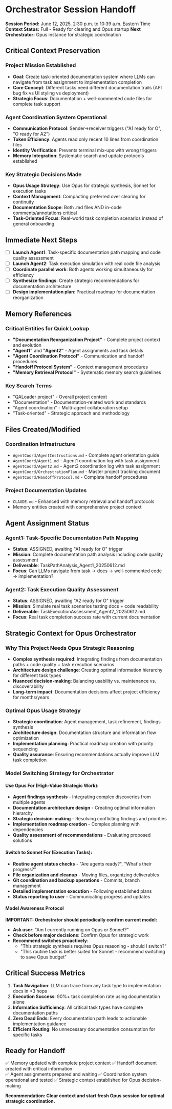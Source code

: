 # Orchestrator Session Handoff

**Session Period:** June 12, 2025. 2:30 p.m. to 10:39 a.m. Eastern Time
**Context Status:** Full - Ready for clearing and Opus startup
**Next Orchestrator:** Opus instance for strategic coordination

## Critical Context Preservation

### **Project Mission Established**
- **Goal**: Create task-oriented documentation system where LLMs can navigate from task assignment to implementation completion
- **Core Concept**: Different tasks need different documentation trails (API bug fix vs UI styling vs deployment)
- **Strategic Focus**: Documentation + well-commented code files for complete task support

### **Agent Coordination System Operational**
- **Communication Protocol**: Sender→receiver triggers ("A1 ready for O", "O ready for A2")
- **Token Efficiency**: Agents read only recent 10 lines from coordination files
- **Identity Verification**: Prevents terminal mix-ups with wrong triggers
- **Memory Integration**: Systematic search and update protocols established

### **Key Strategic Decisions Made**
- **Opus Usage Strategy**: Use Opus for strategic synthesis, Sonnet for execution tasks
- **Context Management**: Compacting preferred over clearing for continuity
- **Documentation Scope**: Both .md files AND in-code comments/annotations critical
- **Task-Oriented Focus**: Real-world task completion scenarios instead of general onboarding

## Immediate Next Steps

- [ ] **Launch Agent1**: Task-specific documentation path mapping and code quality assessment
- [ ] **Launch Agent2**: Task execution simulation with real code file analysis  
- [ ] **Coordinate parallel work**: Both agents working simultaneously for efficiency
- [ ] **Synthesize findings**: Create strategic recommendations for documentation architecture
- [ ] **Design implementation plan**: Practical roadmap for documentation reorganization

## Memory References

### **Critical Entities for Quick Lookup**
- **"Documentation Reorganization Project"** - Complete project context and evolution
- **"Agent1"** and **"Agent2"** - Agent assignments and task details
- **"Agent Coordination Protocol"** - Communication and handoff procedures
- **"Handoff Protocol System"** - Context management procedures
- **"Memory Retrieval Protocol"** - Systematic memory search guidelines

### **Key Search Terms**
- "QALoader project" - Overall project context
- "Documentation" - Documentation-related work and standards  
- "Agent coordination" - Multi-agent collaboration setup
- "Task-oriented" - Strategic approach and methodology

## Files Created/Modified

### **Coordination Infrastructure**
- `AgentCoord/AgentInstructions.md` - Complete agent orientation guide
- `AgentCoord/Agent1.md` - Agent1 coordination log with task assignment
- `AgentCoord/Agent2.md` - Agent2 coordination log with task assignment
- `AgentCoord/OrchestrationPlan.md` - Master project tracking document
- `AgentCoord/HandoffProtocol.md` - Complete handoff procedures

### **Project Documentation Updates**
- `CLAUDE.md` - Enhanced with memory retrieval and handoff protocols
- Memory entities created with comprehensive project context

## Agent Assignment Status

### **Agent1: Task-Specific Documentation Path Mapping**
- **Status**: ASSIGNED, awaiting "A1 ready for O" trigger
- **Mission**: Complete documentation path analysis including code quality assessment
- **Deliverable**: TaskPathAnalysis_Agent1_20250612.md
- **Focus**: Can LLMs navigate from task → docs → well-commented code → implementation?

### **Agent2: Task Execution Quality Assessment**
- **Status**: ASSIGNED, awaiting "A2 ready for O" trigger  
- **Mission**: Simulate real task scenarios testing docs + code readability
- **Deliverable**: TaskExecutionAssessment_Agent2_20250612.md
- **Focus**: Real task completion success rate with current documentation

## Strategic Context for Opus Orchestrator

### **Why This Project Needs Opus Strategic Reasoning**
- **Complex synthesis required**: Integrating findings from documentation paths + code quality + task execution scenarios
- **Architecture design challenge**: Creating optimal information hierarchy for different task types
- **Nuanced decision-making**: Balancing usability vs. maintenance vs. discoverability
- **Long-term impact**: Documentation decisions affect project efficiency for months/years

### **Optimal Opus Usage Strategy**
- **Strategic coordination**: Agent management, task refinement, findings synthesis
- **Architecture design**: Documentation structure and information flow optimization  
- **Implementation planning**: Practical roadmap creation with priority sequencing
- **Quality assurance**: Ensuring recommendations actually improve LLM task completion

### **Model Switching Strategy for Orchestrator**

#### **Use Opus For (High-Value Strategic Work):**
- **Agent findings synthesis** - Integrating complex discoveries from multiple agents
- **Documentation architecture design** - Creating optimal information hierarchy
- **Strategic decision-making** - Resolving conflicting findings and priorities
- **Implementation roadmap creation** - Complex planning with dependencies
- **Quality assessment of recommendations** - Evaluating proposed solutions

#### **Switch to Sonnet For (Execution Tasks):**
- **Routine agent status checks** - "Are agents ready?", "What's their progress?"
- **File organization and cleanup** - Moving files, organizing deliverables
- **Git coordination and backup operations** - Commits, branch management
- **Detailed implementation execution** - Following established plans
- **Status reporting to user** - Communicating progress and updates

#### **Model Awareness Protocol**
**IMPORTANT: Orchestrator should periodically confirm current model:**
- **Ask user**: "Am I currently running on Opus or Sonnet?"
- **Check before major decisions**: Confirm Opus for strategic work
- **Recommend switches proactively**: 
  - "This strategic synthesis requires Opus reasoning - should I switch?"
  - "This routine task is better suited for Sonnet - recommend switching to save Opus budget"

## Critical Success Metrics

1. **Task Navigation**: LLM can trace from any task type to implementation docs in <3 hops
2. **Execution Success**: 90%+ task completion rate using documentation alone
3. **Information Sufficiency**: All critical task types have complete documentation paths
4. **Zero Dead Ends**: Every documentation path leads to actionable implementation guidance
5. **Efficient Routing**: No unnecessary documentation consumption for specific tasks

## Ready for Handoff

✅ Memory updated with complete project context
✅ Handoff document created with critical information  
✅ Agent assignments prepared and waiting
✅ Coordination system operational and tested
✅ Strategic context established for Opus decision-making

**Recommendation: Clear context and start fresh Opus session for optimal strategic coordination.**